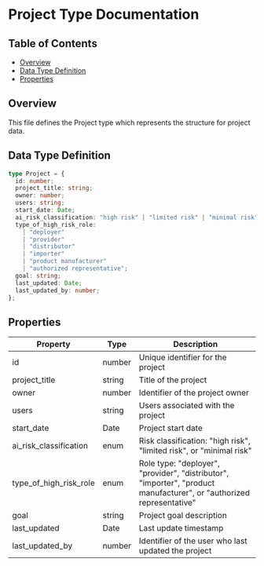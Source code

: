 # Project Type Documentation

## Table of Contents

- [Overview](#overview)
- [Data Type Definition](#data-type-definition)
- [Properties](#properties)

## Overview

This file defines the Project type which represents the structure for project data.

## Data Type Definition

```typescript
type Project = {
  id: number;
  project_title: string;
  owner: number;
  users: string;
  start_date: Date;
  ai_risk_classification: "high risk" | "limited risk" | "minimal risk";
  type_of_high_risk_role:
    | "deployer"
    | "provider"
    | "distributor"
    | "importer"
    | "product manufacturer"
    | "authorized representative";
  goal: string;
  last_updated: Date;
  last_updated_by: number;
};
```

## Properties

| Property               | Type   | Description                                                                                                          |
| ---------------------- | ------ | -------------------------------------------------------------------------------------------------------------------- |
| id                     | number | Unique identifier for the project                                                                                    |
| project_title          | string | Title of the project                                                                                                 |
| owner                  | number | Identifier of the project owner                                                                                      |
| users                  | string | Users associated with the project                                                                                    |
| start_date             | Date   | Project start date                                                                                                   |
| ai_risk_classification | enum   | Risk classification: "high risk", "limited risk", or "minimal risk"                                                  |
| type_of_high_risk_role | enum   | Role type: "deployer", "provider", "distributor", "importer", "product manufacturer", or "authorized representative" |
| goal                   | string | Project goal description                                                                                             |
| last_updated           | Date   | Last update timestamp                                                                                                |
| last_updated_by        | number | Identifier of the user who last updated the project                                                                  |

